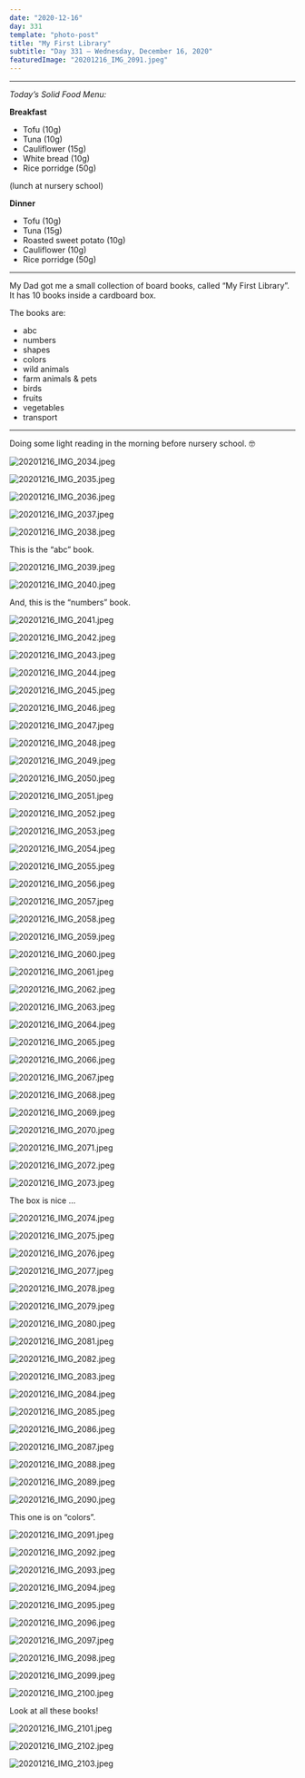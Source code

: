 ```yaml
---
date: "2020-12-16"
day: 331
template: "photo-post"
title: "My First Library"
subtitle: "Day 331 – Wednesday, December 16, 2020"
featuredImage: "20201216_IMG_2091.jpeg"
---
```


<hr />

_Today’s Solid Food Menu:_

**Breakfast**

- Tofu (10g)
- Tuna (10g)
- Cauliflower (15g)
- White bread (10g)
- Rice porridge (50g)

(lunch at nursery school)

**Dinner**

- Tofu (10g)
- Tuna (15g)
- Roasted sweet potato (10g)
- Cauliflower (10g)
- Rice porridge (50g)

<hr />

My Dad got me a small collection of board books, called “My First Library”. It has 10 books inside a cardboard box.

The books are:

- abc
- numbers
- shapes
- colors
- wild animals
- farm animals & pets
- birds
- fruits
- vegetables
- transport

<hr />

Doing some light reading in the morning before nursery school. 🤓

![20201216_IMG_2034.jpeg](20201216_IMG_2034.jpeg)

![20201216_IMG_2035.jpeg](20201216_IMG_2035.jpeg)

![20201216_IMG_2036.jpeg](20201216_IMG_2036.jpeg)

![20201216_IMG_2037.jpeg](20201216_IMG_2037.jpeg)

![20201216_IMG_2038.jpeg](20201216_IMG_2038.jpeg)

This is the “abc” book.

![20201216_IMG_2039.jpeg](20201216_IMG_2039.jpeg)

![20201216_IMG_2040.jpeg](20201216_IMG_2040.jpeg)

And, this is the “numbers” book.

![20201216_IMG_2041.jpeg](20201216_IMG_2041.jpeg)

![20201216_IMG_2042.jpeg](20201216_IMG_2042.jpeg)

![20201216_IMG_2043.jpeg](20201216_IMG_2043.jpeg)

![20201216_IMG_2044.jpeg](20201216_IMG_2044.jpeg)

![20201216_IMG_2045.jpeg](20201216_IMG_2045.jpeg)

![20201216_IMG_2046.jpeg](20201216_IMG_2046.jpeg)

![20201216_IMG_2047.jpeg](20201216_IMG_2047.jpeg)

![20201216_IMG_2048.jpeg](20201216_IMG_2048.jpeg)

![20201216_IMG_2049.jpeg](20201216_IMG_2049.jpeg)

![20201216_IMG_2050.jpeg](20201216_IMG_2050.jpeg)

![20201216_IMG_2051.jpeg](20201216_IMG_2051.jpeg)

![20201216_IMG_2052.jpeg](20201216_IMG_2052.jpeg)

![20201216_IMG_2053.jpeg](20201216_IMG_2053.jpeg)

![20201216_IMG_2054.jpeg](20201216_IMG_2054.jpeg)

![20201216_IMG_2055.jpeg](20201216_IMG_2055.jpeg)

![20201216_IMG_2056.jpeg](20201216_IMG_2056.jpeg)

![20201216_IMG_2057.jpeg](20201216_IMG_2057.jpeg)

![20201216_IMG_2058.jpeg](20201216_IMG_2058.jpeg)

![20201216_IMG_2059.jpeg](20201216_IMG_2059.jpeg)

![20201216_IMG_2060.jpeg](20201216_IMG_2060.jpeg)

![20201216_IMG_2061.jpeg](20201216_IMG_2061.jpeg)

![20201216_IMG_2062.jpeg](20201216_IMG_2062.jpeg)

![20201216_IMG_2063.jpeg](20201216_IMG_2063.jpeg)

![20201216_IMG_2064.jpeg](20201216_IMG_2064.jpeg)

![20201216_IMG_2065.jpeg](20201216_IMG_2065.jpeg)

![20201216_IMG_2066.jpeg](20201216_IMG_2066.jpeg)

![20201216_IMG_2067.jpeg](20201216_IMG_2067.jpeg)

![20201216_IMG_2068.jpeg](20201216_IMG_2068.jpeg)

![20201216_IMG_2069.jpeg](20201216_IMG_2069.jpeg)

![20201216_IMG_2070.jpeg](20201216_IMG_2070.jpeg)

![20201216_IMG_2071.jpeg](20201216_IMG_2071.jpeg)

![20201216_IMG_2072.jpeg](20201216_IMG_2072.jpeg)

![20201216_IMG_2073.jpeg](20201216_IMG_2073.jpeg)

The box is nice …

![20201216_IMG_2074.jpeg](20201216_IMG_2074.jpeg)

![20201216_IMG_2075.jpeg](20201216_IMG_2075.jpeg)

![20201216_IMG_2076.jpeg](20201216_IMG_2076.jpeg)

![20201216_IMG_2077.jpeg](20201216_IMG_2077.jpeg)

![20201216_IMG_2078.jpeg](20201216_IMG_2078.jpeg)

![20201216_IMG_2079.jpeg](20201216_IMG_2079.jpeg)

![20201216_IMG_2080.jpeg](20201216_IMG_2080.jpeg)

![20201216_IMG_2081.jpeg](20201216_IMG_2081.jpeg)

![20201216_IMG_2082.jpeg](20201216_IMG_2082.jpeg)

![20201216_IMG_2083.jpeg](20201216_IMG_2083.jpeg)

![20201216_IMG_2084.jpeg](20201216_IMG_2084.jpeg)

![20201216_IMG_2085.jpeg](20201216_IMG_2085.jpeg)

![20201216_IMG_2086.jpeg](20201216_IMG_2086.jpeg)

![20201216_IMG_2087.jpeg](20201216_IMG_2087.jpeg)

![20201216_IMG_2088.jpeg](20201216_IMG_2088.jpeg)

![20201216_IMG_2089.jpeg](20201216_IMG_2089.jpeg)

![20201216_IMG_2090.jpeg](20201216_IMG_2090.jpeg)

This one is on “colors”.

![20201216_IMG_2091.jpeg](20201216_IMG_2091.jpeg)

![20201216_IMG_2092.jpeg](20201216_IMG_2092.jpeg)

![20201216_IMG_2093.jpeg](20201216_IMG_2093.jpeg)

![20201216_IMG_2094.jpeg](20201216_IMG_2094.jpeg)

![20201216_IMG_2095.jpeg](20201216_IMG_2095.jpeg)

![20201216_IMG_2096.jpeg](20201216_IMG_2096.jpeg)

![20201216_IMG_2097.jpeg](20201216_IMG_2097.jpeg)

![20201216_IMG_2098.jpeg](20201216_IMG_2098.jpeg)

![20201216_IMG_2099.jpeg](20201216_IMG_2099.jpeg)

![20201216_IMG_2100.jpeg](20201216_IMG_2100.jpeg)

Look at all these books!

![20201216_IMG_2101.jpeg](20201216_IMG_2101.jpeg)

![20201216_IMG_2102.jpeg](20201216_IMG_2102.jpeg)

![20201216_IMG_2103.jpeg](20201216_IMG_2103.jpeg)

